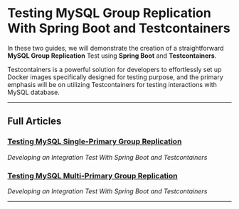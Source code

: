 # Testing MySQL Group Replication With Spring Boot and Testcontainers

In these two guides, we will demonstrate the creation of a straightforward **MySQL Group Replication** Test using **Spring Boot** and **Testcontainers**.

Testcontainers is a powerful solution for developers to effortlessly set up Docker images specifically designed for testing purpose, and the primary
emphasis will be on utilizing Testcontainers for testing interactions with MySQL database.

----------------------

## Full Articles
### [Testing MySQL Single-Primary Group Replication](https://levelup.gitconnected.com/testing-mysql-single-primary-group-replication-b5689c784cda)
_Developing an Integration Test With Spring Boot and Testcontainers_

### [Testing MySQL Multi-Primary Group Replication](https://levelup.gitconnected.com/testing-mysql-multi-primary-group-replication-f46653294e3b)
_Developing an Integration Test With Spring Boot and Testcontainers_

----------------------
